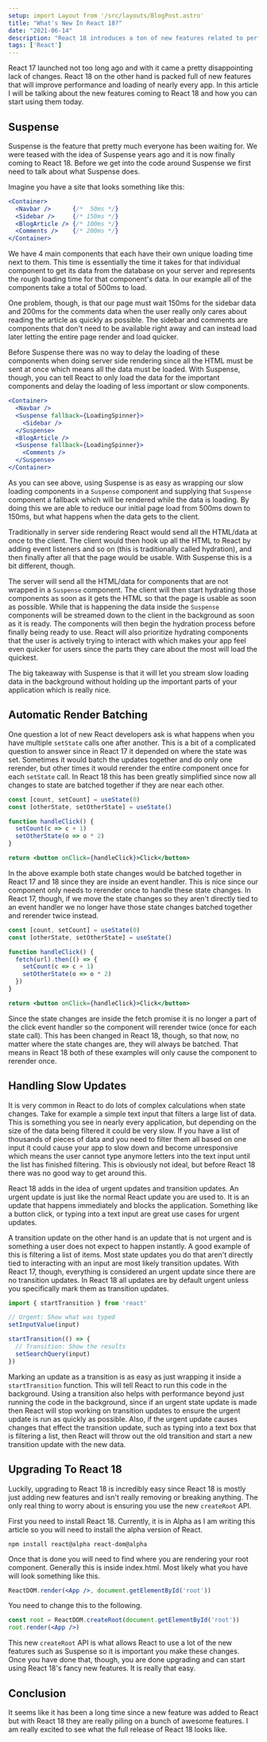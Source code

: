 ```yaml
---
setup: import Layout from '/src/layouts/BlogPost.astro'
title: "What's New In React 18?"
date: "2021-06-14"
description: "React 18 introduces a ton of new features related to performance and loading which you should be excited about."
tags: ['React']
---
```


React 17 launched not too long ago and with it came a pretty disappointing lack of changes. React 18 on the other hand is packed full of new features that will improve performance and loading of nearly every app. In this article I will be talking about the new features coming to React 18 and how you can start using them today.

## Suspense

Suspense is the feature that pretty much everyone has been waiting for. We were teased with the idea of Suspense years ago and it is now finally coming to React 18. Before we get into the code around Suspense we first need to talk about what Suspense does.

Imagine you have a site that looks something like this:
```jsx
<Container>
  <Navbar />      {/*  50ms */}
  <Sidebar />     {/* 150ms */}
  <BlogArticle /> {/* 100ms */}
  <Comments />    {/* 200ms */}
</Container>
```
We have 4 main components that each have their own unique loading time next to them. This time is essentially the time it takes for that individual component to get its data from the database on your server and represents the rough loading time for that component's data. In our example all of the components take a total of 500ms to load.

One problem, though, is that our page must wait 150ms for the sidebar data and 200ms for the comments data when the user really only cares about reading the article as quickly as possible. The sidebar and comments are components that don't need to be available right away and can instead load later letting the entire page render and load quicker.

Before Suspense there was no way to delay the loading of these components when doing server side rendering since all the HTML must be sent at once which means all the data must be loaded. With Suspense, though, you can tell React to only load the data for the important components and delay the loading of less important or slow components.

```jsx {3-5,7-9}
<Container>
  <Navbar />
  <Suspense fallback={LoadingSpinner}>
    <Sidebar />
  </Suspense>
  <BlogArticle />
  <Suspense fallback={LoadingSpinner}>
    <Comments />
  </Suspense>
</Container>
```

As you can see above, using Suspense is as easy as wrapping our slow loading components in a `Suspense` component and supplying that `Suspense` component a fallback which will be rendered while the data is loading. By doing this we are able to reduce our initial page load from 500ms down to 150ms, but what happens when the data gets to the client.

Traditionally in server side rendering React would send all the HTML/data at once to the client. The client would then hook up all the HTML to React by adding event listeners and so on (this is traditionally called hydration), and then finally after all that the page would be usable. With Suspense this is a bit different, though.

The server will send all the HTML/data for components that are not wrapped in a `Suspense` component. The client will then start hydrating those components as soon as it gets the HTML so that the page is usable as soon as possible. While that is happening the data inside the `Suspense` components will be streamed down to the client in the background as soon as it is ready. The components will then begin the hydration process before finally being ready to use. React will also prioritize hydrating components that the user is actively trying to interact with which makes your app feel even quicker for users since the parts they care about the most will load the quickest.

The big takeaway with Suspense is that it will let you stream slow loading data in the background without holding up the important parts of your application which is really nice.

## Automatic Render Batching

One question a lot of new React developers ask is what happens when you have multiple `setState` calls one after another. This is a bit of a complicated question to answer since in React 17 it depended on where the state was set. Sometimes it would batch the updates together and do only one rerender, but other times it would rerender the entire component once for each `setState` call. In React 18 this has been greatly simplified since now all changes to state are batched together if they are near each other.

```jsx
const [count, setCount] = useState(0)
const [otherState, setOtherState] = useState()

function handleClick() {
  setCount(c => c + 1)
  setOtherState(o => o * 2)
}

return <button onClick={handleClick}>Click</button>
```
In the above example both state changes would be batched together in React 17 and 18 since they are inside an event handler. This is nice since our component only needs to rerender once to handle these state changes. In React 17, though, if we move the state changes so they aren't directly tied to an event handler we no longer have those state changes batched together and rerender twice instead.
```jsx
const [count, setCount] = useState(0)
const [otherState, setOtherState] = useState()

function handleClick() {
  fetch(url).then(() => {
    setCount(c => c + 1)
    setOtherState(o => o * 2)
  })
}

return <button onClick={handleClick}>Click</button>
```
Since the state changes are inside the fetch promise it is no longer a part of the click event handler so the component will rerender twice (once for each state call). This has been changed in React 18, though, so that now, no matter where the state changes are, they will always be batched. That means in React 18 both of these examples will only cause the component to rerender once.

## Handling Slow Updates

It is very common in React to do lots of complex calculations when state changes. Take for example a simple text input that filters a large list of data. This is something you see in nearly every application, but depending on the size of the data being filtered it could be very slow. If you have a list of thousands of pieces of data and you need to filter them all based on one input it could cause your app to slow down and become unresponsive which means the user cannot type anymore letters into the text input until the list has finished filtering. This is obviously not ideal, but before React 18 there was no good way to get around this.

React 18 adds in the idea of urgent updates and transition updates. An urgent update is just like the normal React update you are used to. It is an update that happens immediately and blocks the application. Something like a button click, or typing into a text input are great use cases for urgent updates.

A transition update on the other hand is an update that is not urgent and is something a user does not expect to happen instantly. A good example of this is filtering a list of items. Most state updates you do that aren't directly tied to interacting with an input are most likely transition updates. With React 17, though, everything is considered an urgent update since there are no transition updates. In React 18 all updates are by default urgent unless you specifically mark them as transition updates.

```jsx
import { startTransition } from 'react'

// Urgent: Show what was typed
setInputValue(input)

startTransition(() => {
  // Transition: Show the results
  setSearchQuery(input)
})
```
Marking an update as a transition is as easy as just wrapping it inside a `startTransition` function. This will tell React to run this code in the background. Using a transition also helps with performance beyond just running the code in the background, since if an urgent state update is made then React will stop working on transition updates to ensure the urgent update is run as quickly as possible. Also, if the urgent update causes changes that effect the transition update, such as typing into a text box that is filtering a list, then React will throw out the old transition and start a new transition update with the new data.

## Upgrading To React 18

Luckily, upgrading to React 18 is incredibly easy since React 18 is mostly just adding new features and isn't really removing or breaking anything. The only real thing to worry about is ensuring you use the new `createRoot` API.

First you need to install React 18. Currently, it is in Alpha as I am writing this article so you will need to install the alpha version of React.
```
npm install react@alpha react-dom@alpha
```
Once that is done you will need to find where you are rendering your root component. Generally this is inside index.html. Most likely what you have will look something like this.
```jsx
ReactDOM.render(<App />, document.getElementById('root'))
```
You need to change this to the following.
```jsx
const root = ReactDOM.createRoot(document.getElementById('root'))
root.render(<App />)
```
This new `createRoot` API is what allows React to use a lot of the new features such as Suspense so it is important you make these changes. Once you have done that, though, you are done upgrading and can start using React 18's fancy new features. It is really that easy.

## Conclusion

It seems like it has been a long time since a new feature was added to React but with React 18 they are really piling on a bunch of awesome features. I am really excited to see what the full release of React 18 looks like.